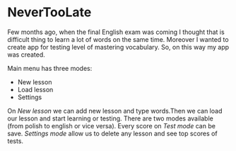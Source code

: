 # NeverTooLate

Few months ago, when the final English exam was coming I thought that is difficult thing to learn a lot of words on the same time.
Moreover I wanted to create app for testing level of mastering vocabulary. So, on this way my app was created.<br>

Main menu has three modes:
<ul><li>New lesson</li>
<li>Load lesson</li>
<li>Settings</li>
</ul>

On <i>New lesson</i> we can add new lesson and type words.Then we can load our lesson and start learning or testing.
There are two modes available (from polish to english or vice versa). Every score on <i>Test mode</i> can be save.
<i>Settings mode</i> allow us to delete any lesson and see top scores of tests.
